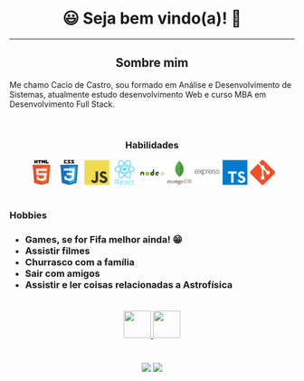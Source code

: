 <div>
   <h1 align="center">😃 Seja bem vindo(a)! 👋</h1>
   <hr />
   <div align="center">
      <h2> Sombre mim</h2>
      <p align="left">
         Me chamo Cacio de Castro, sou formado em Análise e Desenvolvimento de Sistemas, atualmente estudo
         desenvolvimento Web e curso MBA em Desenvolvimento Full Stack.
      </p>
      </br>
      <h3>Habilidades</h3>
      <img left="10px"
         src="https://raw.githubusercontent.com/devicons/devicon/master/icons/html5/html5-original-wordmark.svg"
         alt="html5" width="45" height="45" />
      <img left="10px"
         src="https://raw.githubusercontent.com/devicons/devicon/master/icons/css3/css3-original-wordmark.svg"
         alt="css3" width="45" height="45" />
      <img left="10px"
         src="https://raw.githubusercontent.com/devicons/devicon/master/icons/javascript/javascript-original.svg"
         alt="javascript" width="45" height="45" />
      <img left="10px"
         src="https://raw.githubusercontent.com/devicons/devicon/master/icons/react/react-original-wordmark.svg"
         alt="react" width="45" height="45" />
      <img left="10px"
         src="https://raw.githubusercontent.com/devicons/devicon/master/icons/nodejs/nodejs-original-wordmark.svg"
         alt="nodejs" width="45" height="45" />
      <img left="10px"
         src="https://raw.githubusercontent.com/devicons/devicon/master/icons/mongodb/mongodb-original-wordmark.svg"
         alt="mongodb" width="45" height="45" />
      <img left="10px"
         src="https://raw.githubusercontent.com/devicons/devicon/master/icons/express/express-original-wordmark.svg"
         alt="express" width="45" height="45" />
      <img left="10px"
         src="https://raw.githubusercontent.com/devicons/devicon/master/icons/typescript/typescript-plain.svg"
         alt="typescript" width="45" height="45" />
      <img left="10px" src="https://raw.githubusercontent.com/devicons/devicon/master/icons/git/git-original.svg"
         alt="git" width="45" height="45" />
   </div>
   </br>
   <h3>
   Hobbies
   <h3>
   <ul>
      <li> Games, se for Fifa melhor ainda! 😁</li>
      <li> Assistir filmes</li>
      <li> Churrasco com a família</li>
      <li> Sair com amigos</li>
      <li> Assistir e ler coisas relacionadas a Astrofísica</li>
   </ul>
   </br>
   <div align="center">
      <a href="https://github.com/kacyos?tab=repositories" target="_blank">
      <img src="https://cdn.iconscout.com/icon/free/png-256/github-108-438008.png" width="48px"
         height="48px" />
      </a>
      <a href="https://www.linkedin.com/in/cacio/" target="_blank">
      <img src="https://i.ibb.co/Kx2GSrT/linkedin.png" width="48px" height="48px" />
      </a>
   </div>
   </br></br>
   <div align="center">
      <img margin="40px" src="https://github-readme-stats.vercel.app/api/top-langs/?username=kacyos" />
      <img
         src="https://github-readme-stats.vercel.app/api?username=kacyos&show_icons=true&theme=radical" />
   </div>
</div>
